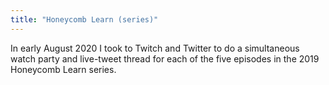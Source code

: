 ```yaml
---
title: "Honeycomb Learn (series)"
---
```


In early August 2020 I took to Twitch and Twitter to do a simultaneous watch party and live-tweet thread for each of the five episodes in the 2019 Honeycomb Learn series.
